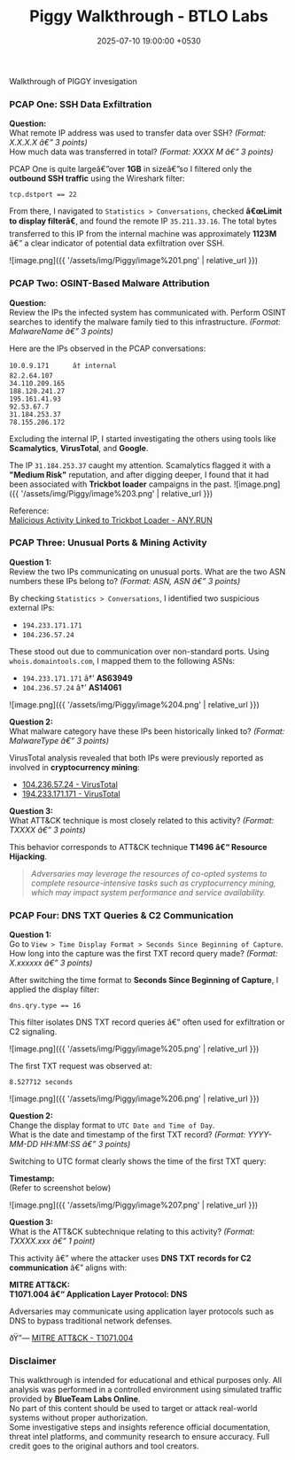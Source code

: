 ﻿---
title: 'Piggy Walkthrough - BTLO Labs'
date: 2025-07-10 19:00:00 +0530
categories: [blue-teaming]
tags:
- BTLO
- Network Analysis
---

Walkthrough of PIGGY invesigation

### PCAP One: SSH Data Exfiltration

**Question:**  
What remote IP address was used to transfer data over SSH? *(Format: X.X.X.X â€” 3 points)*  
How much data was transferred in total? *(Format: XXXX M â€” 3 points)*

PCAP One is quite largeâ€”over **1GB** in sizeâ€”so I filtered only the **outbound SSH traffic** using the Wireshark filter:

```wireshark
tcp.dstport == 22
```

From there, I navigated to `Statistics > Conversations`, checked **â€œLimit to display filterâ€**, and found the remote IP `35.211.33.16`. The total bytes transferred to this IP from the internal machine was approximately **1123M** â€” a clear indicator of potential data exfiltration over SSH.

![image.png]({{ '/assets/img/Piggy/image%201.png' | relative_url }})


### PCAP Two: OSINT-Based Malware Attribution

**Question:**  
Review the IPs the infected system has communicated with. Perform OSINT searches to identify the malware family tied to this infrastructure. *(Format: MalwareName â€” 3 points)*

Here are the IPs observed in the PCAP conversations:

```plaintext
10.0.9.171      â† internal
82.2.64.107
34.110.209.165
188.120.241.27
195.161.41.93
92.53.67.7
31.184.253.37
78.155.206.172
```

Excluding the internal IP, I started investigating the others using tools like **Scamalytics**, **VirusTotal**, and **Google**.

The IP `31.184.253.37` caught my attention. Scamalytics flagged it with a **"Medium Risk"** reputation, and after digging deeper, I found that it had been associated with **Trickbot loader** campaigns in the past.
![image.png]({{ '/assets/img/Piggy/image%203.png' | relative_url }})

Reference:  
[Malicious Activity Linked to Trickbot Loader - ANY.RUN](https://any.run/report/387682995c339dd34e1b7943d7bcb84a7c1a3b538ffa10cf5a1555361a40a0fd/c066e0e9-2a69-4927-9d24-11e2888ffbf9#Network)



### PCAP Three: Unusual Ports & Mining Activity

**Question 1:**  
Review the two IPs communicating on unusual ports. What are the two ASN numbers these IPs belong to? *(Format: ASN, ASN â€” 3 points)*

By checking `Statistics > Conversations`, I identified two suspicious external IPs:

- `194.233.171.171`
- `104.236.57.24`

These stood out due to communication over non-standard ports. Using `whois.domaintools.com`, I mapped them to the following ASNs:

- `194.233.171.171` â†’ **AS63949**
- `104.236.57.24` â†’ **AS14061**

![image.png]({{ '/assets/img/Piggy/image%204.png' | relative_url }})

**Question 2:**  
What malware category have these IPs been historically linked to? *(Format: MalwareType â€” 3 points)*

VirusTotal analysis revealed that both IPs were previously reported as involved in **cryptocurrency mining**:

- [104.236.57.24 - VirusTotal](https://www.virustotal.com/gui/ip-address/104.236.57.24)
- [194.233.171.171 - VirusTotal](https://www.virustotal.com/gui/ip-address/194.233.171.171)

**Question 3:**  
What ATT&CK technique is most closely related to this activity? *(Format: TXXXX â€” 3 points)*

This behavior corresponds to ATT&CK technique **T1496 â€“ Resource Hijacking**.

> *Adversaries may leverage the resources of co-opted systems to complete resource-intensive tasks such as cryptocurrency mining, which may impact system performance and service availability.*


###  PCAP Four: DNS TXT Queries & C2 Communication

**Question 1:**  
Go to `View > Time Display Format > Seconds Since Beginning of Capture`.  
How long into the capture was the first TXT record query made? *(Format: X.xxxxxx â€” 3 points)*

After switching the time format to **Seconds Since Beginning of Capture**, I applied the display filter:

```wireshark
dns.qry.type == 16
```

This filter isolates DNS TXT record queries â€” often used for exfiltration or C2 signaling.

![image.png]({{ '/assets/img/Piggy/image%205.png' | relative_url }})

The first TXT request was observed at:

```
8.527712 seconds
```

![image.png]({{ '/assets/img/Piggy/image%206.png' | relative_url }})

**Question 2:**  
Change the display format to `UTC Date and Time of Day`.  
What is the date and timestamp of the first TXT record? *(Format: YYYY-MM-DD HH:MM:SS â€” 3 points)*

Switching to UTC format clearly shows the time of the first TXT query:

**Timestamp:**  
(Refer to screenshot below)

![image.png]({{ '/assets/img/Piggy/image%207.png' | relative_url }})


**Question 3:**  
What is the ATT&CK subtechnique relating to this activity? *(Format: TXXXX.xxx â€” 1 point)*

This activity â€” where the attacker uses **DNS TXT records for C2 communication** â€” aligns with:

**MITRE ATT&CK:**  
**T1071.004 â€“ Application Layer Protocol: DNS**

Adversaries may communicate using application layer protocols such as DNS to bypass traditional network defenses.

ðŸ”— [MITRE ATT&CK - T1071.004](https://attack.mitre.org/techniques/T1071/004/)

### Disclaimer
This walkthrough is intended for educational and ethical purposes only. All analysis was performed in a controlled environment using simulated traffic provided by **BlueTeam Labs Online**.  
No part of this content should be used to target or attack real-world systems without proper authorization.  
Some investigative steps and insights reference official documentation, threat intel platforms, and community research to ensure accuracy. Full credit goes to the original authors and tool creators.




